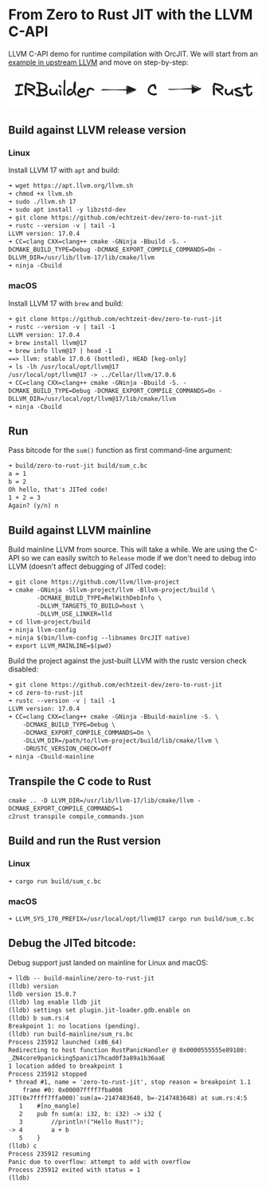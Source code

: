 # From Zero to Rust JIT with the LLVM C-API

LLVM C-API demo for runtime compilation with OrcJIT. We will start from an [example in upstream LLVM](https://github.com/llvm/llvm-project/blob/release/17.x/llvm/examples/OrcV2Examples/OrcV2CBindingsBasicUsage/OrcV2CBindingsBasicUsage.c) and move on step-by-step:

![steps](2023-zero-to-rust-jit.png)

## Build against LLVM release version

### Linux

Install LLVM 17 with `apt` and build:
```
➜ wget https://apt.llvm.org/llvm.sh
➜ chmod +x llvm.sh
➜ sudo ./llvm.sh 17
➜ sudo apt install -y libzstd-dev
➜ git clone https://github.com/echtzeit-dev/zero-to-rust-jit
➜ rustc --version -v | tail -1
LLVM version: 17.0.4
➜ CC=clang CXX=clang++ cmake -GNinja -Bbuild -S. -DCMAKE_BUILD_TYPE=Debug -DCMAKE_EXPORT_COMPILE_COMMANDS=On -DLLVM_DIR=/usr/lib/llvm-17/lib/cmake/llvm
➜ ninja -Cbuild
```

### macOS

Install LLVM 17 with `brew` and build:
```
➜ git clone https://github.com/echtzeit-dev/zero-to-rust-jit
➜ rustc --version -v | tail -1
LLVM version: 17.0.4
➜ brew install llvm@17
➜ brew info llvm@17 | head -1
==> llvm: stable 17.0.6 (bottled), HEAD [keg-only]
➜ ls -lh /usr/local/opt/llvm@17
/usr/local/opt/llvm@17 -> ../Cellar/llvm/17.0.6
➜ CC=clang CXX=clang++ cmake -GNinja -Bbuild -S. -DCMAKE_BUILD_TYPE=Debug -DCMAKE_EXPORT_COMPILE_COMMANDS=On -DLLVM_DIR=/usr/local/opt/llvm@17/lib/cmake/llvm
➜ ninja -Cbuild
```

## Run

Pass bitcode for the `sum()` function as first command-line argument:
```
➜ build/zero-to-rust-jit build/sum_c.bc
a = 1
b = 2
Oh hello, that's JITed code!
1 + 2 = 3
Again? (y/n) n
```

## Build against LLVM mainline

Build mainline LLVM from source. This will take a while. We are using the C-API so we can easily switch to `Release` mode if we don't need to debug into LLVM (doesn't affect debugging of JITed code):
```
➜ git clone https://github.com/llvm/llvm-project
➜ cmake -GNinja -Sllvm-project/llvm -Bllvm-project/build \
        -DCMAKE_BUILD_TYPE=RelWithDebInfo \
        -DLLVM_TARGETS_TO_BUILD=host \
        -DLLVM_USE_LINKER=lld
➜ cd llvm-project/build
➜ ninja llvm-config
➜ ninja $(bin/llvm-config --libnames OrcJIT native)
➜ export LLVM_MAINLINE=$(pwd)
```

Build the project against the just-built LLVM with the rustc version check disabled:
```
➜ git clone https://github.com/echtzeit-dev/zero-to-rust-jit
➜ cd zero-to-rust-jit
➜ rustc --version -v | tail -1
LLVM version: 17.0.4
➜ CC=clang CXX=clang++ cmake -GNinja -Bbuild-mainline -S. \
    -DCMAKE_BUILD_TYPE=Debug \
    -DCMAKE_EXPORT_COMPILE_COMMANDS=On \
    -DLLVM_DIR=/path/to/llvm-project/build/lib/cmake/llvm \
    -DRUSTC_VERSION_CHECK=Off
➜ ninja -Cbuild-mainline
```

## Transpile the C code to Rust
```
cmake .. -D LLVM_DIR=/usr/lib/llvm-17/lib/cmake/llvm -DCMAKE_EXPORT_COMPILE_COMMANDS=1
c2rust transpile compile_commands.json
```

## Build and run the Rust version

### Linux
```
➜ cargo run build/sum_c.bc
```

### macOS
```
➜ LLVM_SYS_170_PREFIX=/usr/local/opt/llvm@17 cargo run build/sum_c.bc
```

## Debug the JITed bitcode:

Debug support just landed on mainline for Linux and macOS:
```
➜ lldb -- build-mainline/zero-to-rust-jit
(lldb) version
lldb version 15.0.7
(lldb) log enable lldb jit
(lldb) settings set plugin.jit-loader.gdb.enable on
(lldb) b sum.rs:4
Breakpoint 1: no locations (pending).
(lldb) run build-mainline/sum_rs.bc
Process 235912 launched (x86_64)
Redirecting to host function RustPanicHandler @ 0x0000555555e89180: _ZN4core9panicking5panic17hcad0f3a89a1b36aaE
1 location added to breakpoint 1
Process 235912 stopped
* thread #1, name = 'zero-to-rust-jit', stop reason = breakpoint 1.1
    frame #0: 0x00007ffff7fba008 JIT(0x7ffff7ffa000)`sum(a=-2147483648, b=-2147483648) at sum.rs:4:5
   1    #[no_mangle]
   2    pub fn sum(a: i32, b: i32) -> i32 {
   3        //println!("Hello Rust!");
-> 4        a + b
   5    }
(lldb) c
Process 235912 resuming
Panic due to overflow: attempt to add with overflow
Process 235912 exited with status = 1
(lldb)
```
